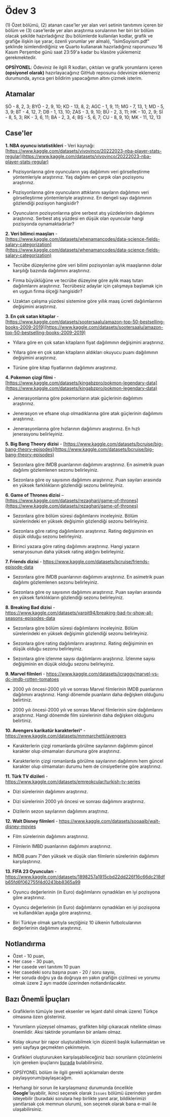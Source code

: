 # Ödev 3

(1) Özet bölümü, (2) atanan case'ler yer alan veri setinin tanıtımını içeren bir bölüm ve (3) case'lerde yer alan araştırma sorularının her biri bir bölüm olacak şekilde hazırladığınız (bu bölümlerde kullanılan kodlar, grafik ve grafiğe ilişkin işe yarar, özenli yorumlar yer almalı), "İsimSoyisim.pdf" şeklinde isimlendirdiğiniz ve Quarto kullanarak hazırladığınız raporunuzu 16 Kasım Perşembe günü saat 23:59'a kadar bu klasöre yüklemeniz gerekmektedir.

**OPSİYONEL**: Ödeviniz ile ilgili R kodları, çıktıları ve grafik yorumlarını içeren **(opsiyonel olarak)** hazırlayacağınız GitHub reposunu ödevinize eklemeniz durumunda, ayrıca geri bildirim yapacağımın altını çizmek isterim. 

## Atamalar

SÖ - 8, 2, 3; BYÖ - 2, 9, 10; KD - 13, 8, 2; AGC - 1, 9, 11; MG - 7, 13, 1; MD - 5, 3, 9; BT - 4, 12, 7; DB - 1, 13, 10; ZAS - 3, 9, 10; BÜ - 2, 3, 11; HK - 10, 2, 9; Sİ - 8, 5, 3; RK - 3, 6, 11; BA - 2, 3, 4; BŞ - 5, 6, 7; CU - 8, 9, 10; MK - 11, 12, 13


## Case'ler

**1. NBA oyuncu istatistikleri** - Veri kaynağı: [https://www.kaggle.com/datasets/vivovinco/20222023-nba-player-stats-regular](https://www.kaggle.com/datasets/vivovinco/20222023-nba-player-stats-regular)

* Pozisyonlarına göre oyuncuların yaş dağılımını veri görselleştirme yöntemleriyle araştırınız.  Yaş dağılımı en çarpık olan pozisyonu araştırınız.

* Pozisyonlarına göre oyuncuların attıklarını sayıların dağılımını veri görselleştirme yöntemleriyle araştırınız. En dengeli sayı dağılımının gözlendiği pozisyon hangisidir? 

* Oyuncuların pozisyonlarına göre serbest atış yüzdelerinin dağılımını araştırınız. Serbest atış yüzdesi en düşük olan oyuncular hangi pozisyonda oynamaktadırlar?

 
 
**2. Veri bilimci maaşları** - [https://www.kaggle.com/datasets/whenamancodes/data-science-fields-salary-categorization](https://www.kaggle.com/datasets/whenamancodes/data-science-fields-salary-categorization)

* Tecrübe düzeylerine göre veri bilimi pozisyonları aylık maaşlarının dolar karşılığı bazında dağılımını araştırınız.

* Firma büyüklüğüne ve tecrübe düzeyine göre aylık maaş tutarı dağılımlarını araştırınız. Tecrübesiz adaylar için çalışmaya başlamak için en uygun firma ölçeği hangisidir?

* Uzaktan çalışma yüzdesi sistemine göre yıllık maaş ücreti dağılımlarının değişimini araştırınız.


**3. En çok satan kitaplar** - [https://www.kaggle.com/datasets/sootersaalu/amazon-top-50-bestselling-books-2009-2019](https://www.kaggle.com/datasets/sootersaalu/amazon-top-50-bestselling-books-2009-2019)

* Yıllara göre en çok satan kitapların fiyat dağılımının değişimini araştırınız.

* Yıllara göre en çok satan kitapların aldıkları okuyucu puanı dağılımının değişimini araştırınız.

* Türüne göre kitap fiyatlarının dağılımını araştırınız. 


**4. Pokemon çizgi filmi** - [https://www.kaggle.com/datasets/kingabzpro/pokmon-legendary-data](https://www.kaggle.com/datasets/kingabzpro/pokmon-legendary-data)

* Jenerasyonlarına göre pokemonların atak güçlerinin dağılımını araştırınız.

* Jenerasyon ve efsane olup olmadıklarına göre atak güçlerinin dağılımını araştırınız.

* Jenerasyonlarına göre hızlarının dağılımını araştırınız. En hızlı jenerasyonu belirleyiniz.


**5. Big Bang Theory dizisi** - [https://www.kaggle.com/datasets/bcruise/big-bang-theory-episodes](https://www.kaggle.com/datasets/bcruise/big-bang-theory-episodes)

* Sezonlara göre IMDB puanlarının dağılımını araştırınız. En asimetrik puan dağılımı gözlemlenen sezonu belirleyiniz.

* Sezonlara göre oy sayısının dağılımını araştırınız. Puan sayıları arasında en yüksek farklılıkların gözlendiği sezonu belirleyiniz.


**6. Game of Thrones dizisi** – [https://www.kaggle.com/datasets/rezaghari/game-of-thrones](https://www.kaggle.com/datasets/rezaghari/game-of-thrones)

* Sezonlara göre bölüm süresi dağılımlarını inceleyiniz. Bölüm sürelerindeki en yüksek değişimin gözlendiği sezonu belirleyiniz.

* Sezonlara göre rating dağılımlarını araştırınız. Rating değişiminin en düşük olduğu sezonu belirleyiniz.

* Birinci yazara göre rating dağılımını araştırınız. Hangi yazarın senaryosunun daha yüksek rating aldığını belirleyiniz.


**7. Friends dizisi** - https://www.kaggle.com/datasets/bcruise/friends-episode-data

* Sezonlara göre IMDB puanlarının dağılımını araştırınız. En asimetrik puan dağılımı gözlemlenen sezonu belirleyiniz.
 
* Sezonlara göre oy sayısının dağılımını araştırınız. Puan sayıları arasında en yüksek farklılıkların gözlendiği sezonu belirleyiniz.


**8. Breaking Bad dizisi** - https://www.kaggle.com/datasets/varpit94/breaking-bad-tv-show-all-seasons-episodes-data

* Sezonlara göre bölüm süresi dağılımlarını inceleyiniz. Bölüm sürelerindeki en yüksek değişimin gözlendiği sezonu belirleyiniz.

* Sezonlara göre rating dağılımlarını araştırınız. Rating değişiminin en düşük olduğu sezonu belirleyiniz.

* Sezonlara göre izlenme sayısı dağılımlarını araştırınız. İzlenme sayısı değişiminin en düşük olduğu sezonu belirleyiniz.


**9. Marvel filmleri** - https://www.kaggle.com/datasets/jcraggy/marvel-vs-dc-imdb-rotten-tomatoes

* 2000 yılı öncesi-2000 yılı ve sonrası Marvel filmlerinin IMDB puanlarının dağılımını araştırınız. Hangi dönemde puanların daha değişken olduğunu belirtiniz.

* 2000 yılı öncesi-2000 yılı ve sonrası Marvel filmlerinin süre dağılımlarını araştırınız. Hangi dönemde film sürelerinin daha değişken olduğunu belirtiniz.


**10. Avengers karikatür karakterleri*** - https://www.kaggle.com/datasets/mmmarchetti/avengers

* Karakterlerin çizgi romanlarda görülme sayılarının dağılımını güncel karakter olup olmamaları durumuna göre araştırınız.

* Karakterlerin çizgi romanlarda görülme sayılarının dağılımını hem güncel karakter olup olmamaları durumu hem de cinsiyetlerine göre araştırınız.


**11. Türk TV dizileri** - https://www.kaggle.com/datasets/emreokcular/turkish-tv-series

* Dizi sürelerinin dağılımını araştırınız.

* Dizi sürelerinin 2000 yılı öncesi ve sonrası dağılımını araştırınız.

* Dizilerin sezon sayılarının dağılımını araştrınız.


**12. Walt Disney filmleri** - https://www.kaggle.com/datasets/sooaaib/walt-disney-movies

* Film sürelerinin dağılımını araştırınız.

* Filmlerin IMBD puanlarının dağılımını araştırınız.

* IMDB puanı 7'den yüksek ve düşük olan filmlerin sürelerinin dağılımını karşılaştırınız.


**13. FIFA 23 Oyuncuları** - https://www.kaggle.com/datasets/1898257a1915cbd22dd226f16c66dc218dfb65fd6f062755f4d0243bb8365a99

* Oyuncu değerlerinin (in Euro) dağılımlarını oynadıkları en iyi pozisyona göre araştırınız.

* Oyuncu değerlerinin (in Euro) dağılımlarını oynadıkları en iyi pozisyona ve kullandıkları ayağa göre araştırınız.

* Biri Türkiye olmak şartıyla seçtiğiniz 10 ülkenin futbolcularının değerlerinin dağılımını araştırınız.


## Notlandırma

* Özet - 10 puan,
* Her case - 30 puan,
* Her casede veri tanıtımı 10 puan
* Her casedeki soru başına puan - 20 / soru sayısı,
* Her soruda doğru ya da doğruya en yakın grafiğin çizilmesi ve yorumu olmak üzere 2 ayrı madde üzerinden notlandırılacaktır.


## Bazı Önemli İpuçları

* Grafiklerin tümüyle (evet eksenler ve lejant dahil olmak üzere) Türkçe olmasına özen gösteriniz. 

* Yorumların yüzeysel olmaması, grafikten bilgi çıkaracak nitelikte olması önemlidir. Aksi taktirde yorumlanın bir anlamı olmaz.

* Kolay okunur bir rapor oluşturabilmek için düzenli başlık kullanmaktan ve yeni sayfaya geçmekten çekinmeyin.

* Grafikleri oluştururuken karşılaşabileceğiniz bazı sorunların çözümlerini için gereken ipuçlarını [burada](https://github.com/mcavs/ESTUStat_2022Guz_VeriGorsellestirme/issues/9) bulabilirsiniz.

* OPSİYONEL bölüm ile ilgili gerekli açıklamaları derste paylaşıyorum/paylaşacağım.

* Herhangi bir sorun ile karşılaşmanız durumunda öncelikle **Google**'layabilir, ikinci seçenek olarak `Issues` bölümü üzerinden yardım isteyebilir (buradaki sorulara hep birlikte yanıt arar, bildiklerimizi yanıtlarsak çok memnun olurum), son seçenek olarak bana e-mail ile ulaşabilirsiniz.



